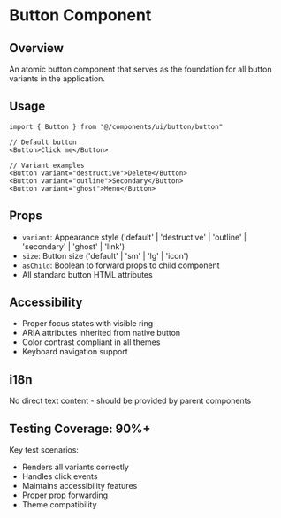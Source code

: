 
# Button Component

## Overview
An atomic button component that serves as the foundation for all button variants in the application.

## Usage
```tsx
import { Button } from "@/components/ui/button/button"

// Default button
<Button>Click me</Button>

// Variant examples
<Button variant="destructive">Delete</Button>
<Button variant="outline">Secondary</Button>
<Button variant="ghost">Menu</Button>
```

## Props
- `variant`: Appearance style ('default' | 'destructive' | 'outline' | 'secondary' | 'ghost' | 'link')
- `size`: Button size ('default' | 'sm' | 'lg' | 'icon')
- `asChild`: Boolean to forward props to child component
- All standard button HTML attributes

## Accessibility
- Proper focus states with visible ring
- ARIA attributes inherited from native button
- Color contrast compliant in all themes
- Keyboard navigation support

## i18n
No direct text content - should be provided by parent components

## Testing Coverage: 90%+
Key test scenarios:
- Renders all variants correctly
- Handles click events
- Maintains accessibility features
- Proper prop forwarding
- Theme compatibility